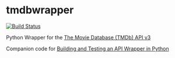 # tmdbwrapper

[![Build Status](https://semaphoreci.com/api/v1/kevgathuku/tmdbwrapper/branches/master/badge.svg)](https://semaphoreci.com/kevgathuku/tmdbwrapper)

Python Wrapper for the [The Movie Database (TMDb) API v3](https://www.themoviedb.org/)

Companion code for [Building and Testing an API Wrapper in Python](https://semaphoreci.com/community/tutorials/building-and-testing-an-api-wrapper-in-python)
